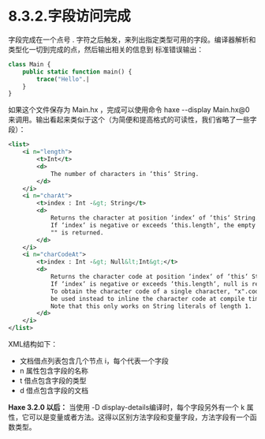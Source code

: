 # 8.3.2.字段访问完成

字段完成在一个点号 . 字符之后触发，来列出指定类型可用的字段。编译器解析和类型化一切到完成的点，然后输出相关的信息到 标准错误输出：

```haxe
class Main {
    public static function main() {
        trace("Hello".| 
    }
} 
```

如果这个文件保存为 Main.hx ，完成可以使用命令 haxe --display Main.hx@0 来调用。输出看起来类似于这个（为简便和提高格式的可读性，我们省略了一些字段）：

```xml
<list>
    <i n="length">
        <t>Int</t>
        <d> 
            The number of characters in ‘this‘ String.
        </d>
    </i>
    <i n="charAt">
        <t>index : Int -&gt; String</t>
        <d> 
            Returns the character at position ‘index‘ of ‘this‘ String.
            If ‘index‘ is negative or exceeds ‘this.length‘, the empty String 
            "" is returned. 
        </d>
    </i>
    <i n="charCodeAt"> 
        <t>index : Int -&gt; Null&lt;Int&gt;</t>
        <d> 
            Returns the character code at position ‘index‘ of ‘this‘ String. 
            If ‘index‘ is negative or exceeds ‘this.length‘, null is returned. 
            To obtain the character code of a single character, "x".code can 
            be used instead to inline the character code at compile time. 
            Note that this only works on String literals of length 1. 
        </d> 
    </i>
</list>
```

XML结构如下：

- 文档借点列表包含几个节点 i，每个代表一个字段
- n 属性包含字段的名称
- t 借点包含字段的类型
- d 借点包含字段的文档

**Haxe 3.2.0 以后：**
当使用 -D display-details编译时，每个字段另外有一个 k 属性，它可以是变量或者方法。这得以区别方法字段和变量字段，方法字段有一个函数类型。